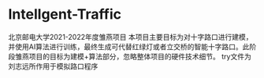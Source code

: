 # Intellgent-Traffic
北京邮电大学2021-2022年度雏燕项目
本项目主要目标为对十字路口进行建模，并使用AI算法进行训练，最终生成可代替红绿灯或者立交桥的智能十字路口。此阶段雏燕项目的目标为建模+算法部分，忽略整体项目的硬件技术细节。
try文件为刘志远所作用于模拟路口程序
